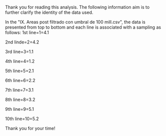Thank you for reading this analysis. The following information aim is to further clarify the identity of the data used.

In the "IX. Areas post filtrado con umbral de 100 mill.csv", the data is presented from top to bottom and each line is associated with a sampling as follows: 
1st line=1=4.1

2nd linde=2=4.2

3rd line=3=1.1

4th line=4=1.2

5th line=5=2.1

6th line=6=2.2

7th line=7=3.1

8th line=8=3.2

9th line=9=5.1

10th line=10=5.2

Thank you for your time!
